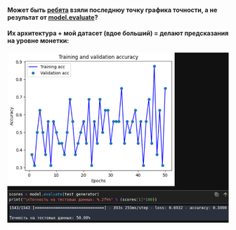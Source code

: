 #### Может быть [ребята](https://cyberleninka.ru/article/n/ispolzovanie-apparata-svyortochnyh-neyronnyh-setey-dlya-stegoanaliza-tsifrovyh-izobrazheniy/viewer) взяли последнюу точку графика точности, а не результат от [model.evaluate](https://machinecurve.com/index.php/2020/11/03/how-to-evaluate-a-keras-model-with-model-evaluate)? 


#### Их архитектура + мой датасет (вдое больший) = делают предсказания на уровне монетки:  

![](https://raw.githubusercontent.com/unton3ton/my-check-for-a-result-from-an-ai-article/main/test-articel.png)
